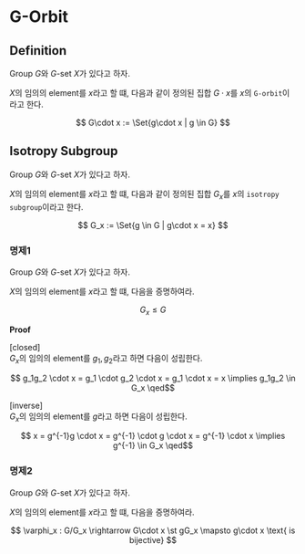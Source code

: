 # G-Orbit
## Definition
Group $G$와 $G$-set $X$가 있다고 하자.

$X$의 임의의 element를 $x$라고 할 떄, 다음과 같이 정의된 집합 $G\cdot x$를 $x$의 `G-orbit`이라고 한다.

$$ G\cdot x := \Set{g\cdot x | g \in G} $$

## Isotropy Subgroup
Group $G$와 $G$-set $X$가 있다고 하자.

$X$의 임의의 element를 $x$라고 할 떄, 다음과 같이 정의된 집합 $G_x$를 $x$의 `isotropy subgroup`이라고 한다.

$$ G_x := \Set{g \in G | g\cdot x = x} $$

### 명제1
Group $G$와 $G$-set $X$가 있다고 하자.

$X$의 임의의 element를 $x$라고 할 떄, 다음을 증명하여라.

$$ G_x \le G $$

**Proof**

[closed]  
$G_x$의 임의의 element를 $g_1,g_2$라고 하면 다음이 성립한다.

$$ g_1g_2 \cdot x = g_1 \cdot g_2 \cdot x = g_1 \cdot x = x \implies g_1g_2 \in G_x \qed$$

[inverse]  
$G_x$의 임의의 element를 $g$라고 하면 다음이 성립한다.

$$ x = g^{-1}g \cdot x = g^{-1} \cdot g \cdot x = g^{-1} \cdot x \implies g^{-1} \in G_x \qed$$

### 명제2
Group $G$와 $G$-set $X$가 있다고 하자.

$X$의 임의의 element를 $x$라고 할 떄, 다음을 증명하여라.

$$ \varphi_x : G/G_x \rightarrow G\cdot x \st gG_x \mapsto g\cdot x \text{ is bijective} $$